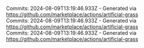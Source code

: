 Commits: 2024-08-09T13:19:46.933Z - Generated via https://github.com/marketplace/actions/artificial-grass
<br>
Commits: 2024-08-09T13:19:46.933Z - Generated via https://github.com/marketplace/actions/artificial-grass
<br>
Commits: 2024-08-09T13:19:46.933Z - Generated via https://github.com/marketplace/actions/artificial-grass
<br>
